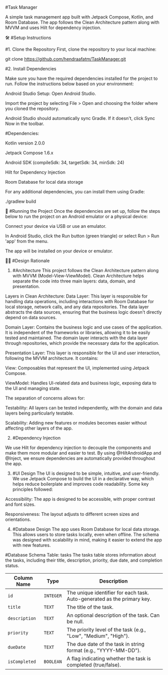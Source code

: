 #Task Manager

A simple task management app built with Jetpack Compose, Kotlin, and Room Database. The app follows the Clean Architecture pattern along with MVVM and uses Hilt for dependency injection.

🛠️ #Setup Instructions

#1. Clone the Repository
First, clone the repository to your local machine:

git clone https://github.com/hendraafatm/TaskManager.git

#2. Install Dependencies

Make sure you have the required dependencies installed for the project to run. Follow the instructions below based on your environment:

Android Studio Setup:
Open Android Studio.

Import the project by selecting File > Open and choosing the folder where you cloned the repository.

Android Studio should automatically sync Gradle. If it doesn't, click Sync Now in the toolbar.

#Dependencies:

Kotlin version 2.0.0

Jetpack Compose 1.6.x

Android SDK (compileSdk: 34, targetSdk: 34, minSdk: 24)

Hilt for Dependency Injection

Room Database for local data storage

For any additional dependencies, you can install them using Gradle:

./gradlew build

🚀 #Running the Project
Once the dependencies are set up, follow the steps below to run the project on an Android emulator or a physical device:

Connect your device via USB or use an emulator.

In Android Studio, click the Run button (green triangle) or select Run > Run 'app' from the menu.

The app will be installed on your device or emulator.

🧑‍💻 #Design Rationale

1. #Architecture
This project follows the Clean Architecture pattern along with MVVM (Model-View-ViewModel). Clean Architecture helps separate the code into three main layers: data, domain, and presentation.

Layers in Clean Architecture:
Data Layer: This layer is responsible for handling data operations, including interactions with Room Database for local storage, network calls, and any data repositories. The data layer abstracts the data sources, ensuring that the business logic doesn't directly depend on data sources.

Domain Layer: Contains the business logic and use cases of the application. It is independent of the frameworks or libraries, allowing it to be easily tested and maintained. The domain layer interacts with the data layer through repositories, which provide the necessary data for the application.

Presentation Layer: This layer is responsible for the UI and user interaction, following the MVVM architecture. It contains:

View: Composables that represent the UI, implemented using Jetpack Compose.

ViewModel: Handles UI-related data and business logic, exposing data to the UI and managing state.

The separation of concerns allows for:

Testability: All layers can be tested independently, with the domain and data layers being particularly testable.

Scalability: Adding new features or modules becomes easier without affecting other layers of the app.

2. #Dependency Injection

We use Hilt for dependency injection to decouple the components and make them more modular and easier to test. By using @HiltAndroidApp and @Inject, we ensure dependencies are automatically provided throughout the app.

3. #UI Design
The UI is designed to be simple, intuitive, and user-friendly. We use Jetpack Compose to build the UI in a declarative way, which helps reduce boilerplate and improves code readability. Some key principles followed:

Accessibility: The app is designed to be accessible, with proper contrast and font sizes.

Responsiveness: The layout adjusts to different screen sizes and orientations.

4. #Database Design
The app uses Room Database for local data storage. This allows users to store tasks locally, even when offline. The schema was designed with scalability in mind, making it easier to extend the app with new features.


#Database Schema
Table: tasks
The tasks table stores information about the tasks, including their title, description, priority, due date, and completion status.

| **Column Name**   | **Type**    | **Description**                                                              |
|-------------------|-------------|------------------------------------------------------------------------------|
| `id`              | `INTEGER`   | The unique identifier for each task. Auto-generated as the primary key.       |
| `title`           | `TEXT`      | The title of the task.                                                        |
| `description`     | `TEXT`      | An optional description of the task. Can be null.                            |
| `priority`        | `TEXT`      | The priority level of the task (e.g., "Low", "Medium", "High").               |
| `dueDate`         | `TEXT`      | The due date of the task in string format (e.g., "YYYY-MM-DD").               |
| `isCompleted`     | `BOOLEAN`   | A flag indicating whether the task is completed (true/false).                |


